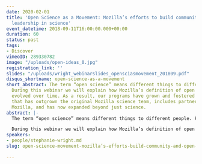 ```yaml
---
date: 2020-02-01
title: 'Open Science as a Movement: Mozilla’s efforts to build community and open
  leadership in science'
event_datetime: 2018-09-11T16:00:00.000+00:00
duration: 60
status: past
tags:
- Discover
vimeoID: 289330782
image: "/uploads/open-ideas_0.jpg"
registration_link: ''
slides: "/uploads/wright_webinarslides_opensciasmovement_201809.pdf"
disqus_shortname: open-science-as-a-movement
short_abstract: The term “open science” means different things to different people.
  During this webinar we will explain how Mozilla’s definition of open science has
  evolved over time. As a result, our programs have grown and fostered an open community
  that has outgrown the original Mozilla science team, includes partnerships outside
  Mozilla, and has now expanded beyond just science.
abstract: |-
  The term “open science” means different things to different people. For some it means open access to publications and peer review. For others, it’s all about reproducibility through the sharing of research data and code. Still others view open science as synonymous with citizen science.

  During this webinar we will explain how Mozilla’s definition of open science has evolved over time. As a result, our programs have grown and fostered an open community that has outgrown the original Mozilla science team, includes partnerships outside Mozilla, and has now expanded beyond just science. Due to the best practices inherent in working open, the work is being sustained beyond our original resources and investments into a movement with a global reach.
speakers:
- people/stephanie-wright.md
slug: open-science-movement-mozilla’s-efforts-build-community-and-open-leadership-science

---
```

